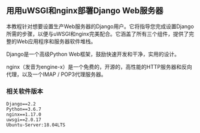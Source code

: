 ## 用用uWSGI和nginx部署Django Web服务器

本教程针对想要设置生产Web服务器的Django用户。它将指导您完成设置Django所需的步骤，以便与uWSGI和nginx完美配合。它涵盖了所有三个组件，提供了完整的Web应用程序和服务器软件堆栈。

Django是一个高级Python Web框架，鼓励快速开发和干净，实用的设计。

nginx（发音为engine-x）是一个免费的，开源的，高性能的HTTP服务器和反向代理，以及一个IMAP / POP3代理服务器。

### 相关软件版本
```
Django==2.2
Python==3.6.7
nginx==1.17.0
uwsgi==2.0.17
Ubuntu-Server:18.04LTS
```
